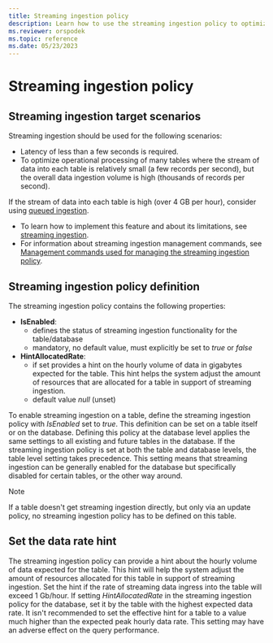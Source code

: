 ```yaml
---
title: Streaming ingestion policy
description: Learn how to use the streaming ingestion policy to optimize operational processing of many tables where the stream of data is small.
ms.reviewer: orspodek
ms.topic: reference
ms.date: 05/23/2023
---
```

# Streaming ingestion policy

## Streaming ingestion target scenarios

Streaming ingestion should be used for the following scenarios:

* Latency of less than a few seconds is required.
* To optimize operational processing of many tables where the stream of data into each table is relatively small (a few records per second), but the overall data ingestion volume is high (thousands of records per second).

If the stream of data into each table is high (over 4 GB per hour), consider using [queued ingestion](batchingpolicy.md).

* To learn how to implement this feature and about its limitations, see [streaming ingestion](../../ingest-data-streaming.md).
* For information about streaming ingestion management commands, see [Management commands used for managing the streaming ingestion policy](./show-table-streaming-ingestion-policy-command.md).

## Streaming ingestion policy definition

The streaming ingestion policy contains the following properties:

* **IsEnabled**:
  * defines the status of streaming ingestion functionality for the table/database
  * mandatory, no default value, must explicitly be set to *true* or *false*
* **HintAllocatedRate**:
  * if set provides a hint on the hourly volume of data in gigabytes expected for the table. This hint helps the system adjust the amount of resources that are allocated for a table in support of streaming ingestion.
  * default value *null* (unset)

To enable streaming ingestion on a table, define the streaming ingestion policy with *IsEnabled* set to *true*. This definition can be set on a table itself or on the database.
Defining this policy at the database level applies the same settings to all existing and future tables in the database. If the streaming ingestion policy is set at both the table and database levels, the table level setting takes precedence. This setting means that streaming ingestion can be generally enabled for the database but specifically disabled for certain tables, or the other way around.

> [!NOTE]
> If a table doesn't get streaming ingestion directly, but only via an update policy, no streaming ingestion policy has to be defined on this table.

## Set the data rate hint

The streaming ingestion policy can provide a hint about the hourly volume of data expected for the table. This hint will help the system adjust the amount of resources allocated for this table in support of streaming ingestion.
Set the hint if the rate of streaming data ingress into the table will exceed 1 Gb/hour.
If setting _HintAllocatedRate_ in the streaming ingestion policy for the database, set it by the table with the highest expected data rate. It isn't recommended to set the effective hint for a table to a value much higher than the expected peak hourly data rate. This setting may have an adverse effect on the query performance.